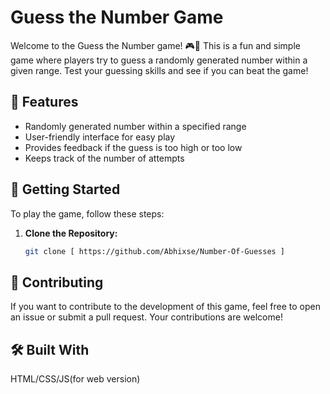 
# Guess the Number Game

Welcome to the Guess the Number game! 🎮🧠 This is a fun and simple game where players try to guess a randomly generated number within a given range. Test your guessing skills and see if you can beat the game!

## 🎯 Features

- Randomly generated number within a specified range
- User-friendly interface for easy play
- Provides feedback if the guess is too high or too low
- Keeps track of the number of attempts

## 🚀 Getting Started

To play the game, follow these steps:

1. **Clone the Repository:**

   ```bash
   git clone [ https://github.com/Abhixse/Number-Of-Guesses ]

 ##  🤝 Contributing
If you want to contribute to the development of this game, feel free to open an issue or submit a pull request. Your contributions are welcome!

## 🛠️ Built With
HTML/CSS/JS(for web version)

